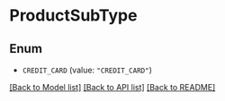 # ProductSubType

## Enum


* `CREDIT_CARD` (value: `"CREDIT_CARD"`)


[[Back to Model list]](../README.md#documentation-for-models) [[Back to API list]](../README.md#documentation-for-api-endpoints) [[Back to README]](../README.md)


